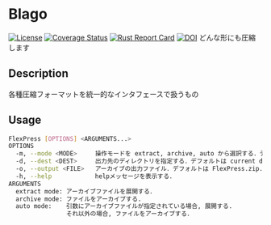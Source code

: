 # Blago
[![License](https://img.shields.io/badge/License-CC--BY--1.0-green.svg)](https://github.com/Jiro-884/Blago\_flows/blob/main/LICENSE)
[![Coverage Status](https://coveralls.io/repos/github/Jiro-884/Blago/badge.svg?branch=Jiro-884-patch-1)](https://coveralls.io/github/Jiro-884/Blago?branch=Jiro-884-patch-1)
[![Rust Report Card](https://rust-reportcard.xuri.me/badge/github.com/jiro-884/blago)](https://rust-reportcard.xuri.me/report/github.com/jiro-884/blago)
[![DOI](https://zenodo.org/badge/784023239.svg)](https://zenodo.org/doi/10.5281/zenodo.12768586)
どんな形にも圧縮します
## Description
各種圧縮フォーマットを統一的なインタフェースで扱うもの

## Usage
```sh
FlexPress [OPTIONS] <ARGUMENTS...>
OPTIONS
  -m, --mode <MODE>     操作モードを extract, archive, auto から選択する．デフォルトは auto.
  -d, --dest <DEST>     出力先のディレクトリを指定する．デフォルトは current directory.
  -o, --output <FILE>   アーカイブの出力ファイル．デフォルトは FlexPress.zip.
  -h, --help            helpメッセージを表示する．
ARGUMENTS
  extract mode: アーカイブファイルを展開する．
  archive mode: ファイルをアーカイブする.
  auto mode:    引数にアーカイブファイルが指定されている場合, 展開する.
                それ以外の場合, ファイルをアーカイブする．
 ```
